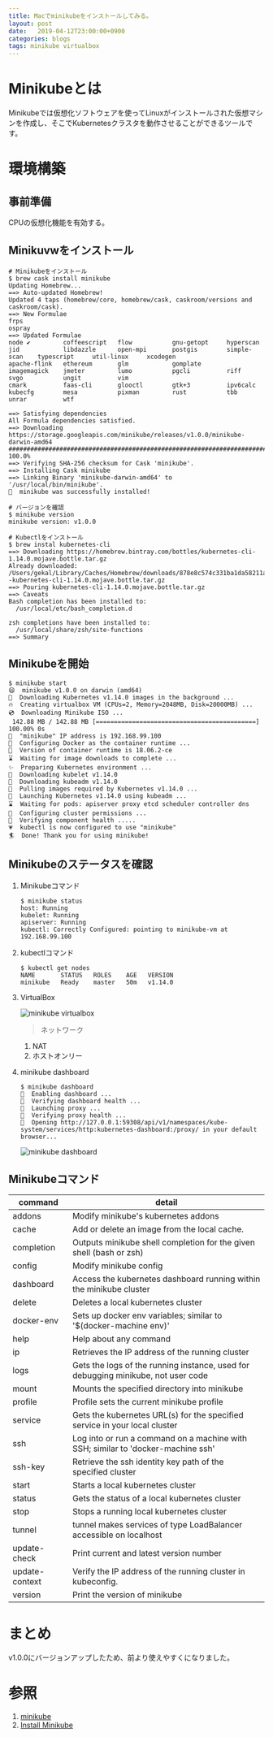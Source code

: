 ```yaml
---
title: Macでminikubeをインストールしてみる。
layout: post
date:   2019-04-12T23:00:00+0900
categories: blogs
tags: minikube virtualbox
---
```


# Minikubeとは

Minikubeでは仮想化ソフトウェアを使ってLinuxがインストールされた仮想マシンを作成し、そこでKubernetesクラスタを動作させることができるツールです。

# 環境構築

## 事前準備

CPUの仮想化機能を有効する。

## Minikuvwをインストール

```shell
# Minikubeをインストール
$ brew cask install minikube
Updating Homebrew...
==> Auto-updated Homebrew!
Updated 4 taps (homebrew/core, homebrew/cask, caskroom/versions and caskroom/cask).
==> New Formulae
frps                                                                                                   ospray
==> Updated Formulae
node ✔         coffeescript   flow           gnu-getopt     hyperscan      jid            libdazzle      open-mpi       postgis        simple-scan    typescript     util-linux     xcodegen
apache-flink   ethereum       glm            gomplate       imagemagick    jmeter         lumo           pgcli          riff           svgo           ungit          vim
cmark          faas-cli       glooctl        gtk+3          ipv6calc       kubecfg        mesa           pixman         rust           tbb            unrar          wtf

==> Satisfying dependencies
All Formula dependencies satisfied.
==> Downloading https://storage.googleapis.com/minikube/releases/v1.0.0/minikube-darwin-amd64
######################################################################## 100.0%
==> Verifying SHA-256 checksum for Cask 'minikube'.
==> Installing Cask minikube
==> Linking Binary 'minikube-darwin-amd64' to '/usr/local/bin/minikube'.
🍺  minikube was successfully installed!

# バージョンを確認
$ minikube version
minikube version: v1.0.0

# Kubectlをインストール
$ brew instal kubernetes-cli
==> Downloading https://homebrew.bintray.com/bottles/kubernetes-cli-1.14.0.mojave.bottle.tar.gz
Already downloaded: /Users/gekal/Library/Caches/Homebrew/downloads/878e8c574c331ba1da58211aee9706d791978fc28007672d7c46118f33271bdc--kubernetes-cli-1.14.0.mojave.bottle.tar.gz
==> Pouring kubernetes-cli-1.14.0.mojave.bottle.tar.gz
==> Caveats
Bash completion has been installed to:
  /usr/local/etc/bash_completion.d

zsh completions have been installed to:
  /usr/local/share/zsh/site-functions
==> Summary
```

## Minikubeを開始

```shell
$ minikube start
😄  minikube v1.0.0 on darwin (amd64)
🤹  Downloading Kubernetes v1.14.0 images in the background ...
🔥  Creating virtualbox VM (CPUs=2, Memory=2048MB, Disk=20000MB) ...
💿  Downloading Minikube ISO ...
 142.88 MB / 142.88 MB [============================================] 100.00% 0s
📶  "minikube" IP address is 192.168.99.100
🐳  Configuring Docker as the container runtime ...
🐳  Version of container runtime is 18.06.2-ce
⌛  Waiting for image downloads to complete ...
✨  Preparing Kubernetes environment ...
💾  Downloading kubelet v1.14.0
💾  Downloading kubeadm v1.14.0
🚜  Pulling images required by Kubernetes v1.14.0 ...
🚀  Launching Kubernetes v1.14.0 using kubeadm ...
⌛  Waiting for pods: apiserver proxy etcd scheduler controller dns
🔑  Configuring cluster permissions ...
🤔  Verifying component health .....
💗  kubectl is now configured to use "minikube"
🏄  Done! Thank you for using minikube!
```

## Minikubeのステータスを確認

1. Minikubeコマンド

    ```shell
    $ minikube status
    host: Running
    kubelet: Running
    apiserver: Running
    kubectl: Correctly Configured: pointing to minikube-vm at 192.168.99.100
    ```

2. kubectlコマンド

    ```shell
    $ kubectl get nodes
    NAME       STATUS   ROLES    AGE   VERSION
    minikube   Ready    master   50m   v1.14.0
    ```

3. VirtualBox

    ![minikube virtualbox](/assets/imgs/blogs/2019-04-11/minikube-virtualbox.png)
    
    > ネットワーク

    1. NAT
    2. ホストオンリー

4. minikube dashboard

    ```shell
    $ minikube dashboard
    🔌  Enabling dashboard ...
    🤔  Verifying dashboard health ...
    🚀  Launching proxy ...
    🤔  Verifying proxy health ...
    🎉  Opening http://127.0.0.1:59308/api/v1/namespaces/kube-system/services/http:kubernetes-dashboard:/proxy/ in your default browser...
    ```

    ![minikube dashboard](/assets/imgs/blogs/2019-04-11/minikube-dashboard.png)


## Minikubeコマンド

| command        | detail                                                                            |
| -------------- | --------------------------------------------------------------------------------- |
| addons         | Modify minikube's kubernetes addons                                               |
| cache          | Add or delete an image from the local cache.                                      |
| completion     | Outputs minikube shell completion for the given shell (bash or zsh)               |
| config         | Modify minikube config                                                            |
| dashboard      | Access the kubernetes dashboard running within the minikube cluster               |
| delete         | Deletes a local kubernetes cluster                                                |
| docker-env     | Sets up docker env variables; similar to '$(docker-machine env)'                  |
| help           | Help about any command                                                            |
| ip             | Retrieves the IP address of the running cluster                                   |
| logs           | Gets the logs of the running instance, used for debugging minikube, not user code |
| mount          | Mounts the specified directory into minikube                                      |
| profile        | Profile sets the current minikube profile                                         |
| service        | Gets the kubernetes URL(s) for the specified service in your local cluster        |
| ssh            | Log into or run a command on a machine with SSH; similar to 'docker-machine ssh'  |
| ssh-key        | Retrieve the ssh identity key path of the specified cluster                       |
| start          | Starts a local kubernetes cluster                                                 |
| status         | Gets the status of a local kubernetes cluster                                     |
| stop           | Stops a running local kubernetes cluster                                          |
| tunnel         | tunnel makes services of type LoadBalancer accessible on localhost                |
| update-check   | Print current and latest version number                                           |
| update-context | Verify the IP address of the running cluster in kubeconfig.                       |
| version        | Print the version of minikube                                                     |

# まとめ

v1.0.0にバージョンアップしたため、前より使えやすくになりました。

# 参照

1. [minikube](https://github.com/kubernetes/minikube)
2. [Install Minikube](https://kubernetes.io/docs/tasks/tools/install-minikube/)
